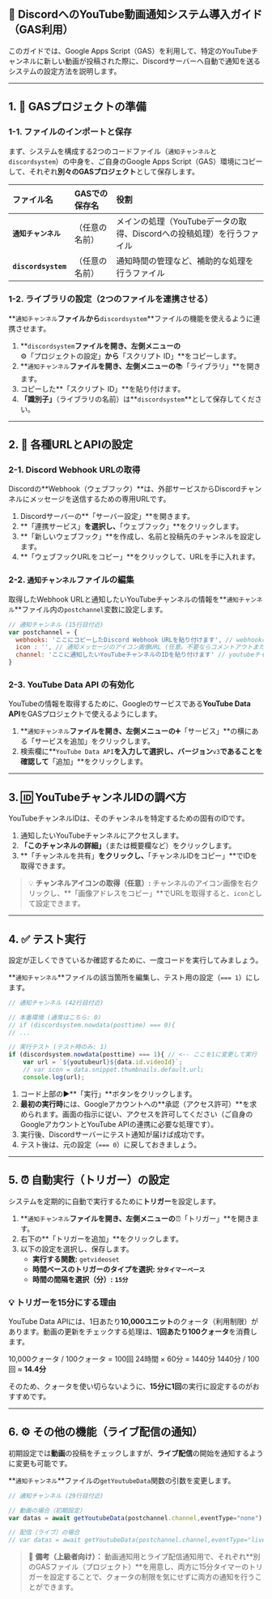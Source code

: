 ## 🚀 DiscordへのYouTube動画通知システム導入ガイド（GAS利用）

このガイドでは、Google Apps Script（GAS）を利用して、特定のYouTubeチャンネルに新しい動画が投稿された際に、Discordサーバーへ自動で通知を送るシステムの設定方法を説明します。

-----

## 1\. 📂 GASプロジェクトの準備

### 1-1. ファイルのインポートと保存

まず、システムを構成する2つのコードファイル（`通知チャンネル`と`discordsystem`）の中身を、ご自身のGoogle Apps Script（GAS）環境にコピーして、それぞれ**別々のGASプロジェクト**として保存します。

| ファイル名 | GASでの保存名 | 役割 |
| :--- | :--- | :--- |
| **`通知チャンネル`** | （任意の名前） | メインの処理（YouTubeデータの取得、Discordへの投稿処理）を行うファイル |
| **`discordsystem`** | （任意の名前） | 通知時間の管理など、補助的な処理を行うファイル |

### 1-2. ライブラリの設定（2つのファイルを連携させる）

\*\*`通知チャンネル`**ファイルから**`discordsystem`\*\*ファイルの機能を使えるように連携させます。

1.  \*\*`discordsystem`**ファイルを開き、左側メニューの**⚙️「プロジェクトの設定」**から**「スクリプト ID」\*\*をコピーします。
2.  \*\*`通知チャンネル`**ファイルを開き、左側メニューの**📚「ライブラリ」\*\*を開きます。
3.  コピーした\*\*「スクリプト ID」\*\*を貼り付けます。
4.  **「識別子」**（ライブラリの名前）は\*\*`discordsystem`\*\*として保存してください。

-----

## 2\. 🔗 各種URLとAPIの設定

### 2-1. Discord Webhook URLの取得

Discordの\*\*Webhook（ウェブフック）\*\*は、外部サービスからDiscordチャンネルにメッセージを送信するための専用URLです。

1.  Discordサーバーの\*\*「サーバー設定」\*\*を開きます。
2.  \*\*「連携サービス」**を選択し、**「ウェブフック」\*\*をクリックします。
3.  \*\*「新しいウェブフック」\*\*を作成し、名前と投稿先のチャンネルを設定します。
4.  \*\*「ウェブフックURLをコピー」\*\*をクリックして、URLを手に入れます。

### 2-2. `通知チャンネル`ファイルの編集

取得したWebhook URLと通知したいYouTubeチャンネルの情報を\*\*`通知チャンネル`\*\*ファイル内の`postchannel`変数に設定します。

```javascript
// 通知チャンネル (15行目付近)
var postchannel = {
  webhooks: 'ここにコピーしたDiscord Webhook URLを貼り付けます', // webhookのURL
  icon : '', // 通知メッセージのアイコン画像URL (任意。不要ならコメントアウトまたは空欄)
  channel: 'ここに通知したいYouTubeチャンネルのIDを貼り付けます' // youtubeチャンネルのID
}
```

### 2-3. YouTube Data API の有効化

YouTubeの情報を取得するために、Googleのサービスである**YouTube Data API**をGASプロジェクトで使えるようにします。

1.  \*\*`通知チャンネル`**ファイルを開き、左側メニューの**➕「サービス」\*\*の横にある「サービスを追加」をクリックします。
2.  検索欄に\*\*`YouTube Data API`**を入力して選択し、バージョン**`v3`**であることを確認して**「追加」\*\*をクリックします。

-----

## 3\. 🆔 YouTubeチャンネルIDの調べ方

YouTubeチャンネルIDは、そのチャンネルを特定するための固有のIDです。

1.  通知したいYouTubeチャンネルにアクセスします。
2.  **「このチャンネルの詳細」**（または概要欄など）をクリックします。
3.  \*\*「チャンネルを共有」**をクリックし、**「チャンネルIDをコピー」\*\*でIDを取得できます。

> 💡 **チャンネルアイコンの取得（任意）:**
> チャンネルのアイコン画像を右クリックし、\*\*「画像アドレスをコピー」\*\*でURLを取得すると、`icon`として設定できます。

-----

## 4\. ✅ テスト実行

設定が正しくできているか確認するために、一度コードを実行してみましょう。

\*\*`通知チャンネル`\*\*ファイルの該当箇所を編集し、テスト用の設定（`=== 1`）にします。

```javascript
// 通知チャンネル (42行目付近)

// 本番環境 (通常はこちら: 0)
// if (discordsystem.nowdata(posttime) === 0){ 
// ...

// 実行テスト (テスト時のみ: 1)
if (discordsystem.nowdata(posttime) === 1){ // <-- ここを1に変更して実行
    var url = `${youtubeurl}${data.id.videoId}`;
    // var icon = data.snippet.thumbnails.default.url;
    console.log(url);
```

1.  コード上部の▶️\*\*「実行」\*\*ボタンをクリックします。
2.  **最初の実行時**には、Googleアカウントへの\*\*承認（アクセス許可）\*\*を求められます。画面の指示に従い、アクセスを許可してください（ご自身のGoogleアカウントとYouTube APIの連携に必要な処理です）。
3.  実行後、Discordサーバーにテスト通知が届けば成功です。
4.  テスト後は、元の設定（`=== 0`）に戻しておきましょう。

-----

## 5\. ⏰ 自動実行（トリガー）の設定

システムを定期的に自動で実行するために**トリガー**を設定します。

1.  \*\*`通知チャンネル`**ファイルを開き、左側メニューの**⏰「トリガー」\*\*を開きます。
2.  右下の\*\*「トリガーを追加」\*\*をクリックします。
3.  以下の設定を選択し、保存します。
      * **実行する関数:** `getvideoset`
      * **時間ベースのトリガーのタイプを選択:** **`分タイマーベース`**
      * **時間の間隔を選択（分）:** **`15分`**

### 💡 トリガーを15分にする理由

YouTube Data APIには、1日あたり**10,000ユニット**のクォータ（利用制限）があります。動画の更新をチェックする処理は、**1回あたり100クォータ**を消費します。

10,000クォータ / 100クォータ = 100回
24時間 × 60分 = 1440分
1440分 / 100回 $\approx$ **14.4分**

そのため、クォータを使い切らないように、**15分に1回**の実行に設定するのがおすすめです。

-----

## 6\. ⚙️ その他の機能（ライブ配信の通知）

初期設定では**動画**の投稿をチェックしますが、**ライブ配信**の開始を通知するように変更も可能です。

\*\*`通知チャンネル`\*\*ファイルの`getYoutubeData`関数の引数を変更します。

```javascript
// 通知チャンネル (29行目付近)

// 動画の場合（初期設定）
var datas = await getYoutubeData(postchannel.channel,eventType="none"); 

// 配信（ライブ）の場合
// var datas = await getYoutubeData(postchannel.channel,eventType="live"); 
```

> 📌 **備考（上級者向け）：**
> 動画通知用とライブ配信通知用で、それぞれ\*\*別のGASファイル（プロジェクト）\*\*を用意し、両方に15分タイマーのトリガーを設定することで、クォータの制限を気にせずに両方の通知を行うことができます。
